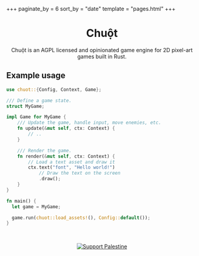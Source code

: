+++
paginate_by = 6
sort_by = "date"
template = "pages.html"
+++

<center>

# Chuột 

Chuột is an AGPL licensed and opinionated game engine for 2D pixel-art games built in Rust.

</center>

## Example usage

```rust
use chuot::{Config, Context, Game};

/// Define a game state.
struct MyGame;

impl Game for MyGame {
    /// Update the game, handle input, move enemies, etc.
    fn update(&mut self, ctx: Context) {
        // ..
    }

    /// Render the game.
    fn render(&mut self, ctx: Context) {
        // Load a text asset and draw it
        ctx.text("font", "Hello world!")
            // Draw the text on the screen
            .draw();
    }
}

fn main() {
  let game = MyGame;

  game.run(chuot::load_assets!(), Config::default());
}
```

<center><br/>

[![Support Palestine](https://raw.githubusercontent.com/Safouene1/support-palestine-banner/master/banner-project.svg)](https://github.com/Safouene1/support-palestine-banner)

</center>
